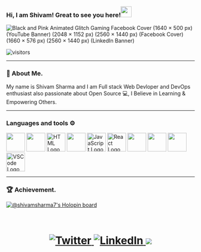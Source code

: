 
 ### Hi, I am Shivam! Great to see you here!<img src="https://github.com/TheDudeThatCode/TheDudeThatCode/blob/master/Assets/Hi.gif" width="29"> 
 
  ![Black and Pink Animated Glitch Gaming Facebook Cover (1640 × 500 px) (YouTube Banner) (2048 × 1152 px) (2560 × 1440 px) (Facebook Cover) (1660 × 576 px) (2560 × 1440 px) (LinkedIn Banner)](https://user-images.githubusercontent.com/91419219/189389642-cca6b477-a8d2-48c2-b757-eb415d271924.jpg)

 ![visitors](https://visitor-badge.laobi.icu/badge?page_id=shivam-sharma7.shivam-sharma7)
  
  --- 
 ### 👨 About Me.
 My name is Shivam Sharma and I am Full stack Web Devloper and DevOps enthusiast also passionate about Open Source 💻, I Believe in Learning & Empowering Others.
 
---

### Languages and tools ⚙️
 
<p>
 <img src="https://www.vectorlogo.zone/logos/java/java-icon.svg" width="50" height="50"/> <img src="https://www.vectorlogo.zone/logos/python/python-icon.svg" width="50" height="50" /> <img src="https://www.svgrepo.com/show/303205/html-5-logo.svg" alt="HTML Logo" width="50" height="50"/> <img src="https://www.vectorlogo.zone/logos/w3_css/w3_css-official.svg" width="50" height="50"/> <img src="https://cdn.worldvectorlogo.com/logos/logo-javascript.svg" alt="JavaScript Logo" width="50" height="50"/> <img src="https://cdn.worldvectorlogo.com/logos/react-2.svg" alt="React Logo" width="50" height="50"/>  <img src="https://www.vectorlogo.zone/logos/nodejs/nodejs-icon.svg" width="50" height="50"/> <img src="https://www.vectorlogo.zone/logos/mongodb/mongodb-icon.svg" width="50" height="50" /> <img src="https://www.vectorlogo.zone/logos/firebase/firebase-icon.svg" width="50" height="50"/> <img src="https://cdn.worldvectorlogo.com/logos/visual-studio-code-1.svg" alt="VSCode Logo" width="50" height="50"/>  
</p>

---
 
 
### 🏆 Achievement.
[![@shivamsharma7's Holopin board](https://holopin.me/shivamsharma7)](https://holopin.io/@shivamsharma7)

<br>
<h1 align = "center">
  <a href="https://twitter.com/shivamstwt1" target="_blank"><img alt="Twitter" title="Twitter" src="https://img.shields.io/badge/-Twitter-1DA1F2?style=for-the-badge&logo=twitter&logoColor=white"/>
</a> <a href="https://www.linkedin.com/in/meshivamsharma/" target="_blank"><img alt="LinkedIn" title="LinkedIn" src="https://img.shields.io/badge/LinkedIn-%230077B5.svg?&style=for-the-badge&logo=linkedin&logoColor=white"/>
 <a href="https://shivam-sharma.hashnode.dev"><img src="https://img.shields.io/badge/Hashnode-2962FF?style=for-the-badge&logo=hashnode&logoColor=white"></a></h1>
